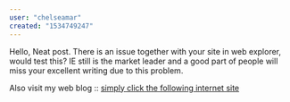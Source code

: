 ```yaml
---
user: "chelseamar"
created: "1534749247"
---
```


Hello, Neat post. There is an issue together with your site in web explorer, 
would test this? IE still is the market leader and a good 
part of people will miss your excellent writing due to 
this problem.

Also visit my web blog :: <a href="http://cordilleratimes.com/classifieds/user/profile/633522">simply click the following internet site</a>
